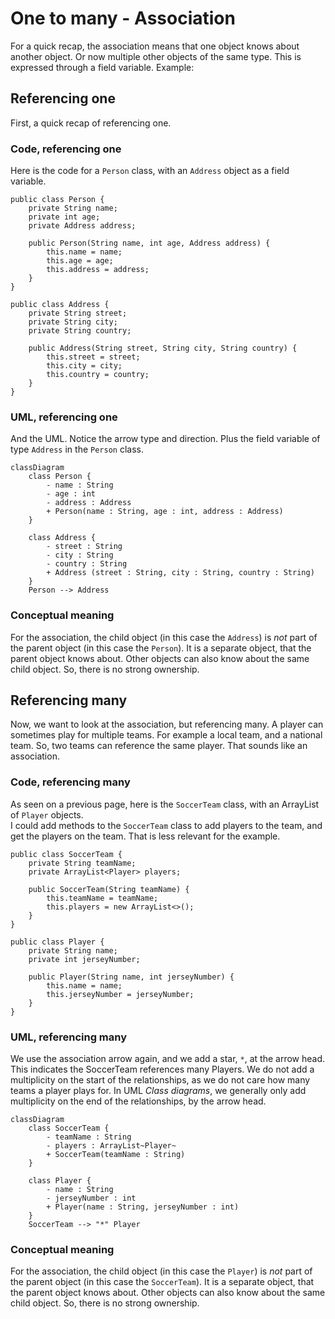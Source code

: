 # One to many - Association

For a quick recap, the association means that one object knows about another object. Or now multiple other objects of the same type. This is expressed through a field variable. Example:

## Referencing one
First, a quick recap of referencing one.

### Code, referencing one
Here is the code for a `Person` class, with an `Address` object as a field variable.

```java{4}
public class Person {
    private String name;
    private int age;
    private Address address;
    
    public Person(String name, int age, Address address) {
        this.name = name;
        this.age = age;
        this.address = address;
    }
}

public class Address {
    private String street;
    private String city;
    private String country;
    
    public Address(String street, String city, String country) {
        this.street = street;
        this.city = city;
        this.country = country;
    }
}
```

### UML, referencing one

And the UML. Notice the arrow type and direction. Plus the field variable of type `Address` in the `Person` class.

```mermaid
classDiagram
    class Person {
        - name : String
        - age : int
        - address : Address
        + Person(name : String, age : int, address : Address)
    }

    class Address {
        - street : String
        - city : String
        - country : String
        + Address (street : String, city : String, country : String)
    }
    Person --> Address
```

### Conceptual meaning
For the association, the child object (in this case the `Address`) is _not_ part of the parent object (in this case the `Person`). It is a separate object, that the parent object knows about. Other objects can also know about the same child object. So, there is no strong ownership.

## Referencing many

Now, we want to look at the association, but referencing many. A player can sometimes play for multiple teams. For example a local team, and a national team. So, two teams can reference the same player. That sounds like an association.

### Code, referencing many

As seen on a previous page, here is the `SoccerTeam` class, with an ArrayList of `Player` objects.\
I could add methods to the `SoccerTeam` class to add players to the team, and get the players on the team. That is less relevant for the example.	

```java{3}
public class SoccerTeam {
    private String teamName;
    private ArrayList<Player> players;
    
    public SoccerTeam(String teamName) {
        this.teamName = teamName;
        this.players = new ArrayList<>();
    }
}

public class Player {
    private String name;
    private int jerseyNumber;
    
    public Player(String name, int jerseyNumber) {
        this.name = name;
        this.jerseyNumber = jerseyNumber;
    }
}
```

### UML, referencing many

We use the association arrow again, and we add a star, `*`, at the arrow head. This indicates the SoccerTeam references many Players. We do not add a multiplicity on the start of the relationships, as we do not care how many teams a player plays for. In UML _Class diagrams_, we generally only add multiplicity on the end of the relationships, by the arrow head.

```mermaid
classDiagram
    class SoccerTeam {
        - teamName : String
        - players : ArrayList~Player~
        + SoccerTeam(teamName : String)
    }

    class Player {
        - name : String
        - jerseyNumber : int
        + Player(name : String, jerseyNumber : int)
    }
    SoccerTeam --> "*" Player
```

### Conceptual meaning
For the association, the child object (in this case the `Player`) is _not_ part of the parent object (in this case the `SoccerTeam`). It is a separate object, that the parent object knows about. Other objects can also know about the same child object. So, there is no strong ownership.